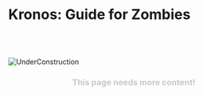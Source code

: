 # Kronos: Guide for Zombies

<br />
<br />
<br />

<img src="../../assets/img/underConstruction.svg" alt="UnderConstruction" class="max-h-350" />

<h3 style="color: #c8c8c8; text-align: center">This page needs more content!</h3>